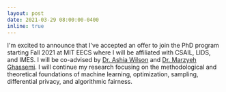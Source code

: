 ```yaml
---
layout: post
date: 2021-03-29 08:00:00-0400
inline: true
---
```


I'm excited to announce that I've accepted an offer to join the PhD program starting Fall 2021 at MIT EECS where I will be affiliated with CSAIL, LIDS, and IMES. I will be co-advised by [Dr. Ashia Wilson](https://www.ashiawilson.com/) and [Dr. Marzyeh Ghassemi](http://www.marzyehghassemi.com/). I will continue my research focusing on the methodological and theoretical foundations of machine learning, optimization, sampling, differential privacy, and algorithmic fairness.